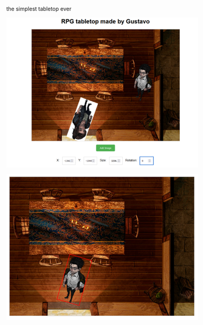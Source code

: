 the simplest tabletop ever

![site print](./readme%20recourses/image1.webp)

![site print](./readme%20recourses/image2.webp)